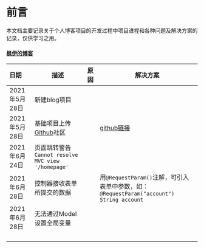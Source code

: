 # 前言

​	本文档主要记录关于个人博客项目的开发过程中项目进程和各种问题及解决方案的记录，仅供学习之用。

#### 

#### [枫伊的博客]( )

| 日期          | 描述                                              | 原因 | 解决方案                                                     |
| :------------ | ------------------------------------------------- | ---- | ------------------------------------------------------------ |
| 2021年5月28日 | 新建blog项目                                      |      |                                                              |
| 2021年5月28日 | 基础项目上传[Github](https://github.com/)社区     |      | [github链接]( https://github.com/BilibiliZfree/blog-git.git) |
| 2021年6月24日 | 页面跳转警告`Cannot resolve MVC view '/homepage'` |      |                                                              |
| 2021年6月28日 | 控制器接收表单所提交的数据                        |      | 用`@RequestParam()`注解，可引入表单中参数，如：`@RequestParam("account") String account` |
| 2021年6月28日 | 无法通过Model设置全局变量                         |      |                                                              |
|               |                                                   |      |                                                              |
|               |                                                   |      |                                                              |
|               |                                                   |      |                                                              |
|               |                                                   |      |                                                              |

